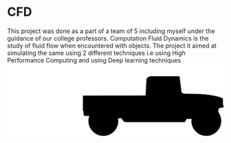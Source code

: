 # CFD
This project was done as a part of a team of 5 including myself under the guidance of our college professors. Computation Fluid Dynamics is the study of fluid flow when encountered with objects. The project it aimed at simulating the same using 2 different techniques i.e using High Performance Computing and using Deep learning techniques
![Silhouette Car Image](https://github.com/Prajwalnazre/CFD/blob/main/cars/car_002.png)
